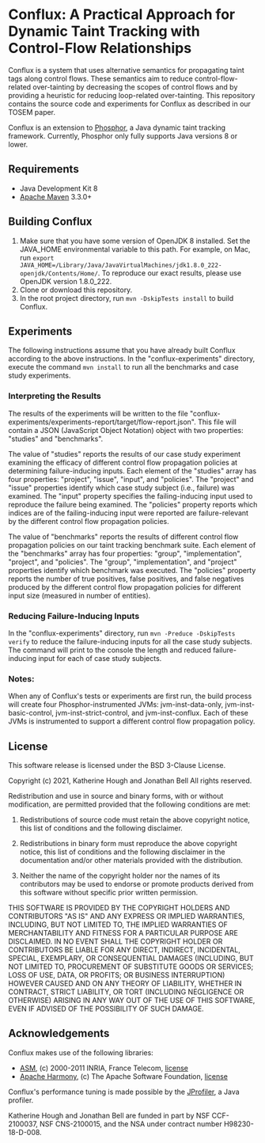 # Conflux: A Practical Approach for Dynamic Taint Tracking with Control-Flow Relationships

Conflux is a system that uses alternative semantics for propagating taint tags along control flows. 
These semantics aim to reduce control-flow-related over-tainting by decreasing the scopes of control flows and by providing a heuristic for reducing loop-related over-tainting.
This repository contains the source code and experiments for Conflux as described in our TOSEM paper.


Conflux is an extension to [Phosphor](https://github.com/gmu-swe/phosphor), a Java dynamic taint tracking framework.
Currently, Phosphor only fully supports Java versions 8 or lower.

## Requirements

* Java Development Kit 8
* [Apache Maven](https://maven.apache.org/) 3.3.0+

## Building Conflux

1. Make sure that you have some version of OpenJDK 8 installed. Set the JAVA_HOME environmental variable to this path.
   For example, on Mac, run `export JAVA_HOME=/Library/Java/JavaVirtualMachines/jdk1.8.0_222-openjdk/Contents/Home/`.
To reproduce our exact results, please use OpenJDK version 1.8.0_222.
2. Clone or download this repository.
3. In the root project directory, run `mvn -DskipTests install` to build Conflux.

## Experiments

The following instructions assume that you have already built Conflux according to the above instructions. 
In the "conflux-experiments" directory, execute the command `mvn install` to run all the benchmarks and case study experiments.

### Interpreting the Results

The results of the experiments will be written to the file "conflux-experiments/experiments-report/target/flow-report.json".
This file will contain a JSON (JavaScript Object Notation) object with two properties: "studies" and "benchmarks".

The value of "studies" reports the results of our case study experiment examining the efficacy of different control flow propagation policies at determining failure-inducing inputs.
Each element of the "studies" array has four properties: "project", "issue", "input", and "policies".
The "project" and "issue" properties identify which case study subject (i.e., failure) was examined.
The "input" property specifies the failing-inducing input used to reproduce the failure being examined.
The "policies" property reports which indices are of the failing-inducing input were reported are failure-relevant by the different control flow propagation policies.

The value of "benchmarks" reports the results of different control flow propagation policies on our taint tracking benchmark suite.
Each element of the "benchmarks" array has four properties: "group", "implementation", "project", and "policies".
The "group", "implementation", and "project" properties identify which benchmark was executed.
The "policies" property reports the number of true positives, false positives, and false negatives produced by the different control flow propagation policies for different input size (measured in number of entities).

### Reducing Failure-Inducing Inputs

In the "conflux-experiments" directory, run ```mvn -Preduce -DskipTests verify``` to reduce the failure-inducing inputs for all the case study subjects.
The command will print to the console the length and reduced failure-inducing input for each of case study subjects.

### Notes:

When any of Conflux's tests or experiments are first run, the build process will create four Phosphor-instrumented JVMs:
jvm-inst-data-only, jvm-inst-basic-control, jvm-inst-strict-control, and jvm-inst-conflux. 
Each of these JVMs is instrumented to support a different control flow propagation policy.

## License

This software release is licensed under the BSD 3-Clause License.

Copyright (c) 2021, Katherine Hough and Jonathan Bell 
All rights reserved.

Redistribution and use in source and binary forms, with or without modification, are permitted provided that the
following conditions are met:

1. Redistributions of source code must retain the above copyright notice, this list of conditions and the following
   disclaimer.

2. Redistributions in binary form must reproduce the above copyright notice, this list of conditions and the following
   disclaimer in the documentation and/or other materials provided with the distribution.

3. Neither the name of the copyright holder nor the names of its contributors may be used to endorse or promote products
   derived from this software without specific prior written permission.

THIS SOFTWARE IS PROVIDED BY THE COPYRIGHT HOLDERS AND CONTRIBUTORS "AS IS"
AND ANY EXPRESS OR IMPLIED WARRANTIES, INCLUDING, BUT NOT LIMITED TO, THE IMPLIED WARRANTIES OF MERCHANTABILITY AND
FITNESS FOR A PARTICULAR PURPOSE ARE DISCLAIMED. IN NO EVENT SHALL THE COPYRIGHT HOLDER OR CONTRIBUTORS BE LIABLE FOR
ANY DIRECT, INDIRECT, INCIDENTAL, SPECIAL, EXEMPLARY, OR CONSEQUENTIAL DAMAGES (INCLUDING, BUT NOT LIMITED TO,
PROCUREMENT OF SUBSTITUTE GOODS OR SERVICES; LOSS OF USE, DATA, OR PROFITS; OR BUSINESS INTERRUPTION) HOWEVER CAUSED AND
ON ANY THEORY OF LIABILITY, WHETHER IN CONTRACT, STRICT LIABILITY, OR TORT (INCLUDING NEGLIGENCE OR OTHERWISE) ARISING
IN ANY WAY OUT OF THE USE OF THIS SOFTWARE, EVEN IF ADVISED OF THE POSSIBILITY OF SUCH DAMAGE.

## Acknowledgements

Conflux makes use of the following libraries:

* [ASM](http://asm.ow2.org/license.html), (c) 2000-2011 INRIA, France
  Telecom, [license](http://asm.ow2.org/license.html)
* [Apache Harmony](https://harmony.apache.org), (c) The Apache Software
  Foundation, [license](http://www.apache.org/licenses/LICENSE-2.0)

Conflux's performance tuning is made possible by
the [JProfiler](https://www.ej-technologies.com/products/jprofiler/overview.html), a Java profiler.

Katherine Hough and Jonathan Bell are funded in part by NSF CCF-2100037, NSF CNS-2100015, and the NSA under contract number H98230-18-D-008.